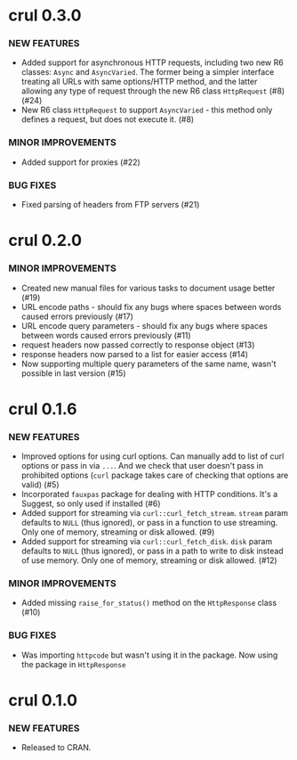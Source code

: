 crul 0.3.0
==========

### NEW FEATURES

* Added support for asynchronous HTTP requests, including two new
R6 classes: `Async` and `AsyncVaried`. The former being a simpler 
interface treating all URLs with same options/HTTP method, and the latter 
allowing any type of request through the new R6 class `HttpRequest` (#8) (#24)
* New R6 class `HttpRequest` to support `AsyncVaried` - this method
only defines a request, but does not execute it. (#8)

### MINOR IMPROVEMENTS

* Added support for proxies (#22)

### BUG FIXES

* Fixed parsing of headers from FTP servers (#21)


crul 0.2.0
==========

### MINOR IMPROVEMENTS

* Created new manual files for various tasks to document
usage better (#19)
* URL encode paths - should fix any bugs where spaces between words
caused errors previously (#17)
* URL encode query parameters - should fix any bugs where spaces between words
caused errors previously (#11)
* request headers now passed correctly to response object (#13)
* response headers now parsed to a list for easier access (#14)
* Now supporting multiple query parameters of the same name, wasn't
possible in last version (#15)


crul 0.1.6
==========

### NEW FEATURES

* Improved options for using curl options. Can manually add
to list of curl options or pass in via `...`. And we
check that user doesn't pass in prohibited options
(`curl` package takes care of checking that options
are valid) (#5)
* Incorporated `fauxpas` package for dealing with HTTP
conditions. It's a Suggest, so only used if installed (#6)
* Added support for streaming via `curl::curl_fetch_stream`.
`stream` param defaults to `NULL` (thus ignored), or pass in a
function to use streaming. Only one of memory, streaming or
disk allowed. (#9)
* Added support for streaming via `curl::curl_fetch_disk`.
`disk` param defaults to `NULL` (thus ignored), or pass in a
path to write to disk instead of use memory. Only one of memory,
streaming or disk allowed. (#12)

### MINOR IMPROVEMENTS

* Added missing `raise_for_status()` method on the
`HttpResponse` class (#10)

### BUG FIXES

* Was importing `httpcode` but wasn't using it in the package.
Now using the package in `HttpResponse`


crul 0.1.0
==========

### NEW FEATURES

* Released to CRAN.
